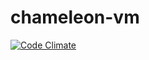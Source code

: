 chameleon-vm
============

[![Code Climate](https://codeclimate.com/github/chameleon-language/chameleon-vm.png)](https://codeclimate.com/github/chameleon-language/chameleon-vm)
